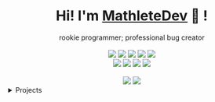 <div align="center">
	<h1>Hi! I'm <a href="https://mathletedev.vercel.app">MathleteDev</a> 🐬 !</h1>
	<div>rookie programmer; professional bug creator</div>
	<br />
	<a href="https://www.linux.org"><img src="https://img.shields.io/badge/OS-Linux-e06c75?style=flat&logo=linux" /></a>
	<a href="https://archlinux.org"><img src="https://img.shields.io/badge/DISTRO-Arch-56b6c2?style=flat&logo=arch-linux" /></a>
	<a href="https://xmonad.org"><img src="https://img.shields.io/badge/DE-XMonad-c678dd?style=flat&logo=haskell" /></a>
	<a href="https://neovim.io"><img src="https://img.shields.io/badge/IDE-Neovim-98c379?style=flat&logo=neovim" /></a>
	<a href="https://www.typescriptlang.org"><img src="https://img.shields.io/badge/LANG-TypeScript-61afef?style=flat&logo=typescript" /></a>
	<br />
	<a href="https://github.com/mathletedev"><img src="https://img.shields.io/github/stars/mathletedev?color=dcdfe4&label=GITHUB&style=flat&logo=github" /></a>
	<a href="mailto:mathletedev@gmail.com/"><img src="https://img.shields.io/badge/EMAIL-mathletedev@gmail.com-e06c75?style=flat&logo=gmail" /></a>
	<a href="https://discord.gg/RRfW8FrX3E"><img src="https://img.shields.io/discord/831364077875626015?color=61afef&label=DISCORD&logo=discord" /></a>
	<a href="https://youtube.com/channel/UCOaIT1nP-FhOFlhz2_fzJ1Q"><img src="https://img.shields.io/badge/YT-MathleteDev-dcdfe4?style=flat&logo=youtube" /></a>
	<br />
	<br />
	<img src="https://github-readme-stats.vercel.app/api?username=mathletedev&theme=onedark&hide_title=true&hide_rank=true&show_icons=true&include_all_commits=true&line_height=24&hide_border=true" />
	<img src="https://github-readme-stats.vercel.app/api/top-langs/?username=mathletedev&theme=onedark&hide_title=true&langs_count=8&layout=compact&hide_border=true" />
</div>

<details>
	<summary>Projects</summary>
	<ul>
		<li><a href="https://fluxdb.vercel.app">fluxdb</a> - A website database</li>
		<li><a href="https://lette.vercel.app">lette</a> - A quick and easy color palette maker</li>
		<li><a href="https://github.com/mathletedev/rust-sudoku-solver">Rust Sudoku Solver</a> - A sudoku solver made with Rust</li>
		<li><a href="https://github.com/mathletedev/kotoamatsukami">kotoamatsukami</a> - A TypeScript machine learning library</li>
		<li><a href="https://mathletedev.vercel.app/more">???</a>
	</ul>
</details>
